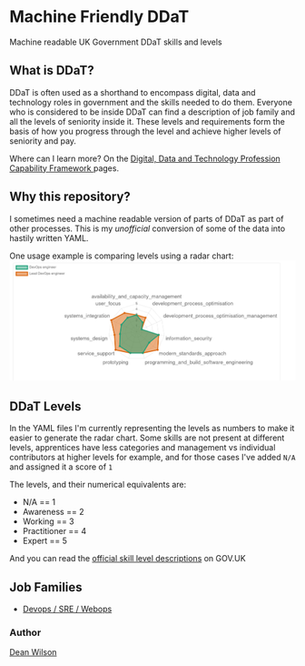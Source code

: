 # Machine Friendly DDaT
Machine readable UK Government DDaT skills and levels

## What is DDaT?

DDaT is often used as a shorthand to encompass digital, data and
technology roles in government and the skills needed to do them.
Everyone who is considered to be inside DDaT can find a description of
job family and all the levels of seniority inside it. These levels and requirements form the basis
of how you progress through the level and achieve higher levels of seniority and pay.

Where can I learn more? On the
[ Digital, Data and Technology Profession Capability Framework ](https://www.gov.uk/government/collections/digital-data-and-technology-profession-capability-framework)
pages.


## Why this repository?

I sometimes need a machine readable version of parts of DDaT as part of
other processes. This is my *unofficial* conversion of some of the data
into hastily written YAML.

One usage example is comparing levels using a radar chart:
![Radar chart comparing Devops and Lead Devops skills](/images/devops-vs-lead.png "Radar chart comparing required Devops and Lead Devops skills")

## DDaT Levels
In the YAML files I'm currently representing the levels as numbers to
make it easier to generate the radar chart. Some skills are not present
at different levels, apprentices have less categories and management vs
individual contributors at higher levels for example, and for those
cases I've added `N/A` and assigned it a score of `1`

The levels, and their numerical equivalents are:

 * N/A == 1
 * Awareness == 2
 * Working == 3
 * Practitioner == 4
 * Expert == 5

And you can read the
[official skill level descriptions](https://www.gov.uk/guidance/skill-levels-for-digital-data-and-technology-roles)
on GOV.UK


## Job Families

 * [Devops / SRE / Webops](/devops/)


### Author

  [Dean Wilson](https://www.unixdaemon.net)
